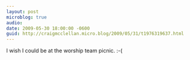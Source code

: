 ```yaml
---
layout: post
microblog: true
audio: 
date: 2009-05-30 18:00:00 -0600
guid: http://craigmcclellan.micro.blog/2009/05/31/t1976319637.html
---
```

I wish I could be at the worship team picnic.  :-(
